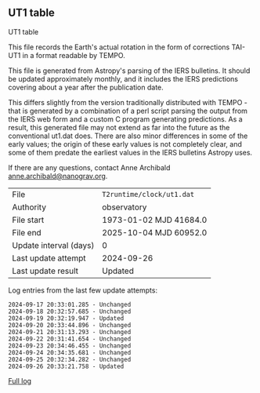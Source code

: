 
## UT1 table

UT1 table

This file records the Earth's actual rotation in the form of
corrections TAI-UT1 in a format readable by TEMPO.

This file is generated from Astropy's parsing of the IERS
bulletins. It should be updated approximately monthly, and it
includes the IERS predictions covering about a year after the
publication date.

This differs slightly from the version traditionally distributed
with TEMPO - that is generated by a combination of a perl script
parsing the output from the IERS web form and a custom C program
generating predictions. As a result, this generated file may not
extend as far into the future as the conventional ut1.dat does.
There are also minor differences in some of the early values; the
origin of these early values is not completely clear, and some of
them predate the earliest values in the IERS bulletins Astropy uses.

If there are any questions, contact Anne Archibald
<anne.archibald@nanograv.org>.

|     |     |
|:--- |:--- |
| File | `T2runtime/clock/ut1.dat` |
| Authority | observatory |
| File start | 1973-01-02 MJD 41684.0 |
| File end | 2025-10-04 MJD 60952.0 |
| Update interval (days) | 0 |
| Last update attempt | 2024-09-26 |
| Last update result | Updated |

Log entries from the last few update attempts:
```
2024-09-17 20:33:01.285 - Unchanged
2024-09-18 20:32:57.685 - Unchanged
2024-09-19 20:32:19.947 - Updated
2024-09-20 20:33:44.896 - Unchanged
2024-09-21 20:31:13.293 - Unchanged
2024-09-22 20:31:41.654 - Unchanged
2024-09-23 20:34:46.455 - Unchanged
2024-09-24 20:34:35.681 - Unchanged
2024-09-25 20:32:34.282 - Unchanged
2024-09-26 20:33:21.758 - Updated
```
[Full log](https://raw.githubusercontent.com/ipta/pulsar-clock-corrections/main/log/T2runtime/clock/ut1.dat.log)
